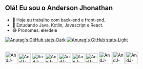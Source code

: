 ## Olá! Eu sou o Anderson Jhonathan

- 🔭 Hoje eu trabalho com back-end e front-end.
- 🌱 Estudando Java, Kotlin, Javascript e React.
- 😄 Pronomes: ele/dele

[![Anurag's GitHub stats-Dark](https://github-readme-stats.vercel.app/api?username=andersonjhonathan&show_icons=true&theme=dark#gh-dark-mode-only)](https://github.com/anuraghazra/github-readme-stats#gh-dark-mode-only)
[![Anurag's GitHub stats-Light](https://github-readme-stats.vercel.app/api?username=andersonjhonathan&show_icons=true&theme=default#gh-light-mode-only)](https://github.com/anuraghazra/github-readme-stats#gh-light-mode-only)

<div style="display: inline_block"><br>
  <img align="center" alt="AndJ-Java height="30" width="40" src="https://cdn.jsdelivr.net/gh/devicons/devicon/icons/java/java-original.svg" />
  <img align="center" alt="AndJ-Python" height="30" width="40" src="https://cdn.jsdelivr.net/gh/devicons/devicon/icons/python/python-original.svg">
  <img align="center" alt="AndJ-Kotlin" height="30" width="40" src="https://cdn.jsdelivr.net/gh/devicons/devicon/icons/kotlin/kotlin-original.svg">
  <img align="center" alt="AndJ-Azure" height="30" width="40" src="https://cdn.jsdelivr.net/gh/devicons/devicon/icons/azure/azure-original.svg">
  <img align="center" alt="AndJ-docker" height="30" width="40" src="https://cdn.jsdelivr.net/gh/devicons/devicon/icons/docker/docker-original.svg">
  <img align="center" alt="AndJ-html" height="30" width="40" src="https://cdn.jsdelivr.net/gh/devicons/devicon/icons/html5/html5-original.svg">
  <img align="center" alt="AndJ-css3" height="30" width="40" src="https://cdn.jsdelivr.net/gh/devicons/devicon/icons/css3/css3-original.svg">
  <img align="center" alt="AndJ-react height="30" width="40" src="https://cdn.jsdelivr.net/gh/devicons/devicon@latest/icons/react/react-original.svg">
  <img align="center" alt="AndJ-javascript height="30" width="40" src="https://cdn.jsdelivr.net/gh/devicons/devicon@latest/icons/javascript/javascript-plain.svg"/>
  <img align="center" alt="AndJ-typescript height="30" width="40" src="https://cdn.jsdelivr.net/gh/devicons/devicon@latest/icons/typescript/typescript-plain.svg"/>
</div>

  ##
 
<div> 

  
</div>
